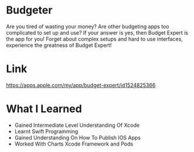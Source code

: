 # Budgeter
Are you tired of wasting your money? Are other budgeting apps too complicated to set up and use? If your answer is yes, then Budget Expert is the app for you! Forget about complex setups and hard to use interfaces, experience the greatness of Budget Expert!

# Link
https://apps.apple.com/my/app/budget-expert/id1524825366

# What I Learned 
- Gained Intermediate Level Understanding Of Xcode 
- Learnt Swift Programming
- Gained Understanding On How To Publish IOS Apps
- Worked With Charts Xcode Framework and Pods
